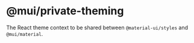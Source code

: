 # @mui/private-theming

The React theme context to be shared between `@material-ui/styles` and `@mui/material`.
